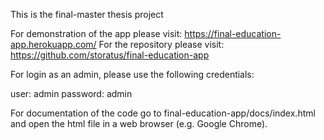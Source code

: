 This is the final-master thesis project

For demonstration of the app please visit:  https://final-education-app.herokuapp.com/
For the repository please visit: https://github.com/storatus/final-education-app


For login as an admin, please use the following credentials:

user: admin
password: admin


For documentation of the code go to final-education-app/docs/index.html and open the html file in a web browser (e.g. Google Chrome).
